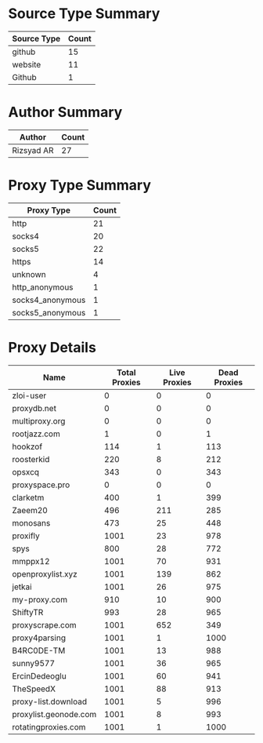 # Source Type Summary

| Source Type | Count |
|-------------|-------|
| github | 15 |
| website | 11 |
| Github | 1 |


# Author Summary

| Author | Count |
|--------|-------|
| Rizsyad AR | 27 |


# Proxy Type Summary

| Proxy Type | Count |
|------------|-------|
| http | 21 |
| socks4 | 20 |
| socks5 | 22 |
| https | 14 |
| unknown | 4 |
| http_anonymous | 1 |
| socks4_anonymous | 1 |
| socks5_anonymous | 1 |


# Proxy Details

| Name | Total Proxies | Live Proxies | Dead Proxies |
|------|---------------|--------------|---------------|
| zloi-user | 0 | 0 | 0 |
| proxydb.net | 0 | 0 | 0 |
| multiproxy.org | 0 | 0 | 0 |
| rootjazz.com | 1 | 0 | 1 |
| hookzof | 114 | 1 | 113 |
| roosterkid | 220 | 8 | 212 |
| opsxcq | 343 | 0 | 343 |
| proxyspace.pro | 0 | 0 | 0 |
| clarketm | 400 | 1 | 399 |
| Zaeem20 | 496 | 211 | 285 |
| monosans | 473 | 25 | 448 |
| proxifly | 1001 | 23 | 978 |
| spys | 800 | 28 | 772 |
| mmppx12 | 1001 | 70 | 931 |
| openproxylist.xyz | 1001 | 139 | 862 |
| jetkai | 1001 | 26 | 975 |
| my-proxy.com | 910 | 10 | 900 |
| ShiftyTR | 993 | 28 | 965 |
| proxyscrape.com | 1001 | 652 | 349 |
| proxy4parsing | 1001 | 1 | 1000 |
| B4RC0DE-TM | 1001 | 13 | 988 |
| sunny9577 | 1001 | 36 | 965 |
| ErcinDedeoglu | 1001 | 60 | 941 |
| TheSpeedX | 1001 | 88 | 913 |
| proxy-list.download | 1001 | 5 | 996 |
| proxylist.geonode.com | 1001 | 8 | 993 |
| rotatingproxies.com | 1001 | 1 | 1000 |

